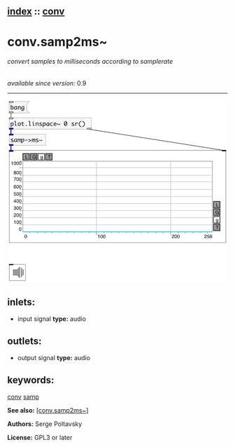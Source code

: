 [index](index.html) :: [conv](category_conv.html)
---

# conv.samp2ms~

###### convert samples to milliseconds according to samplerate

*available since version:* 0.9

---




[![example](../examples/img/conv.samp2ms~.jpg)](../examples/pd/conv.samp2ms~.pd)









## inlets:

* input signal 
__type:__ audio<br>



## outlets:

* output signal
__type:__ audio<br>



## keywords:

[conv](keywords/conv.html)
[samp](keywords/samp.html)



**See also:**
[\[conv.samp2ms~\]](conv.samp2ms~.html)




**Authors:** Serge Poltavsky




**License:** GPL3 or later





